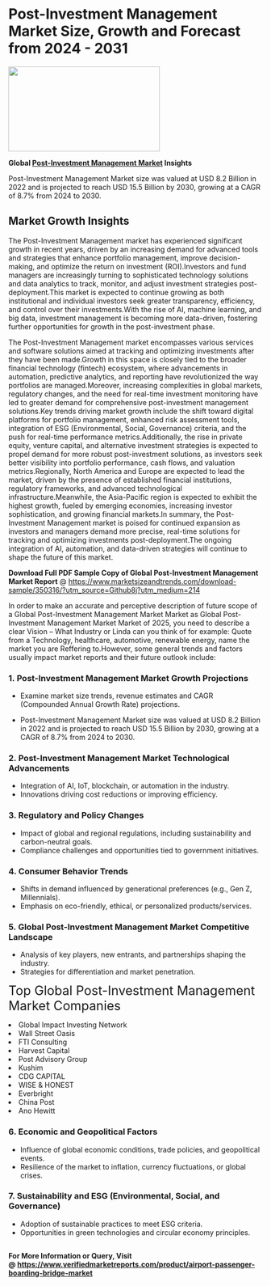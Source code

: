 <H1>Post-Investment Management Market Size, Growth and Forecast from 2024 - 2031</H1><img class="aligncenter size-medium wp-image-584254" src="https://thirdeyenews.in/wp-content/uploads/2024/09/Global-Market-Research-300x168.jpeg" alt="" width="300" height="168" /><p><strong>Global&nbsp;<a href="https://www.marketsizeandtrends.com/download-sample/350316/?utm_source=Github8j?utm_medium=214">Post-Investment Management Market</a> Insights</strong></p><p>Post-Investment Management Market size was valued at USD 8.2 Billion in 2022 and is projected to reach USD 15.5 Billion by 2030, growing at a CAGR of 8.7% from 2024 to 2030.</p><p><h2>Market Growth Insights</h2> <p>The Post-Investment Management market has experienced significant growth in recent years, driven by an increasing demand for advanced tools and strategies that enhance portfolio management, improve decision-making, and optimize the return on investment (ROI).Investors and fund managers are increasingly turning to sophisticated technology solutions and data analytics to track, monitor, and adjust investment strategies post-deployment.This market is expected to continue growing as both institutional and individual investors seek greater transparency, efficiency, and control over their investments.With the rise of AI, machine learning, and big data, investment management is becoming more data-driven, fostering further opportunities for growth in the post-investment phase.</p> <p>The Post-Investment Management market encompasses various services and software solutions aimed at tracking and optimizing investments after they have been made.Growth in this space is closely tied to the broader financial technology (fintech) ecosystem, where advancements in automation, predictive analytics, and reporting have revolutionized the way portfolios are managed.Moreover, increasing complexities in global markets, regulatory changes, and the need for real-time investment monitoring have led to greater demand for comprehensive post-investment management solutions.Key trends driving market growth include the shift toward digital platforms for portfolio management, enhanced risk assessment tools, integration of ESG (Environmental, Social, Governance) criteria, and the push for real-time performance metrics.Additionally, the rise in private equity, venture capital, and alternative investment strategies is expected to propel demand for more robust post-investment solutions, as investors seek better visibility into portfolio performance, cash flows, and valuation metrics.Regionally, North America and Europe are expected to lead the market, driven by the presence of established financial institutions, regulatory frameworks, and advanced technological infrastructure.Meanwhile, the Asia-Pacific region is expected to exhibit the highest growth, fueled by emerging economies, increasing investor sophistication, and growing financial markets.In summary, the Post-Investment Management market is poised for continued expansion as investors and managers demand more precise, real-time solutions for tracking and optimizing investments post-deployment.The ongoing integration of AI, automation, and data-driven strategies will continue to shape the future of this market.</p> <p><span class=""><strong>Download Full PDF Sample Copy of Global Post-Investment Management Market Report</strong> @ <a href="https://www.marketsizeandtrends.com/download-sample/350316/?utm_source=Github8j?utm_medium=214" target="_blank">https://www.marketsizeandtrends.com/download-sample/350316/?utm_source=Github8j?utm_medium=214</a></span></p><p>In order to make an accurate and perceptive description of future scope of a Global&nbsp;Post-Investment Management Market Market as Global&nbsp;Post-Investment Management Market Market of 2025, you need to describe a clear Vision &ndash; What Industry or Linda can you think of for example: Quote from a Technology, healthcare, automotive, renewable energy, name the market you are Reffering to.However, some general trends and factors usually impact market reports and their future outlook include:</p><h3>1.&nbsp;<strong>Post-Investment Management Market Growth Projections</strong></h3><ul><li>Examine market size trends, revenue estimates and CAGR (Compounded Annual Growth Rate) projections.</li><li><p>Post-Investment Management Market size was valued at USD 8.2 Billion in 2022 and is projected to reach USD 15.5 Billion by 2030, growing at a CAGR of 8.7% from 2024 to 2030.</p></li></ul><h3>2.&nbsp;<strong>Post-Investment Management Market Technological Advancements</strong></h3><ul><li>Integration of AI, IoT, blockchain, or automation in the industry.</li><li>Innovations driving cost reductions or improving efficiency.</li></ul><h3>3.&nbsp;<strong>Regulatory and Policy Changes</strong></h3><ul><li>Impact of global and regional regulations, including sustainability and carbon-neutral goals.</li><li>Compliance challenges and opportunities tied to government initiatives.</li></ul><h3>4.&nbsp;<strong>Consumer Behavior Trends</strong></h3><ul><li>Shifts in demand influenced by generational preferences (e.g., Gen Z, Millennials).</li><li>Emphasis on eco-friendly, ethical, or personalized products/services.</li></ul><h3>5.&nbsp;<strong>Global Post-Investment Management Market Competitive Landscape</strong></h3><ul><li>Analysis of key players, new entrants, and partnerships shaping the industry.</li><li>Strategies for differentiation and market penetration.</li></ul><p data-pm-slice="1 1 []"><span style="color: inherit; font-family: inherit; font-size: 25px;">Top Global Post-Investment Management Market Companies</span></p><div class="" data-test-id=""><p><li>Global Impact Investing Network</li><li> Wall Street Oasis</li><li> FTI Consulting</li><li> Harvest Capital</li><li> Post Advisory Group</li><li> Kushim</li><li> CDG CAPITAL</li><li> WISE & HONEST</li><li> Everbright</li><li> China Post</li><li> Ano Hewitt</li></p></div><h3>6.&nbsp;<strong>Economic and Geopolitical Factors</strong></h3><ul><li>Influence of global economic conditions, trade policies, and geopolitical events.</li><li>Resilience of the market to inflation, currency fluctuations, or global crises.</li></ul><h3>7.&nbsp;<strong>Sustainability and ESG (Environmental, Social, and Governance)</strong></h3><ul><li>Adoption of sustainable practices to meet ESG criteria.</li><li>Opportunities in green technologies and circular economy principles.</li></ul><h2><strong style="font-size: 14px;">For More Information or Query, Visit @&nbsp;</strong><a style="background-color: #ffffff; font-size: 14px;" href="https://www.marketsizeandtrends.com/report/post-investment-management-market/" target="_blank">https://www.verifiedmarketreports.com/product/airport-passenger-boarding-bridge-market</a></h2>